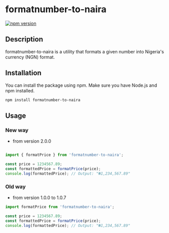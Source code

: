 # formatnumber-to-naira

[![npm version](https://badge.fury.io/js/my-npm-package.svg)](https://www.npmjs.com/package/formatnumber-to-naira)

## Description

formatnumber-to-naira is a utility that formats a given number into Nigeria's currency (NGN) format.

## Installation

You can install the package using npm. Make sure you have Node.js and npm installed.

```bash
npm install formatnumber-to-naira
```

## Usage

### New way

- from version 2.0.0

```javaScript

import { formatPrice } from 'formatnumber-to-naira';

const price = 1234567.89;
const formattedPrice = formatPrice(price);
console.log(formattedPrice); // Output: "₦1,234,567.89"
```

### Old way

- from version 1.0.0 to 1.0.7

```javaScript
import formatPrice from 'formatnumber-to-naira';

const price = 1234567.89;
const formattedPrice = formatPrice(price);
console.log(formattedPrice); // Output: "₦1,234,567.89"
```
